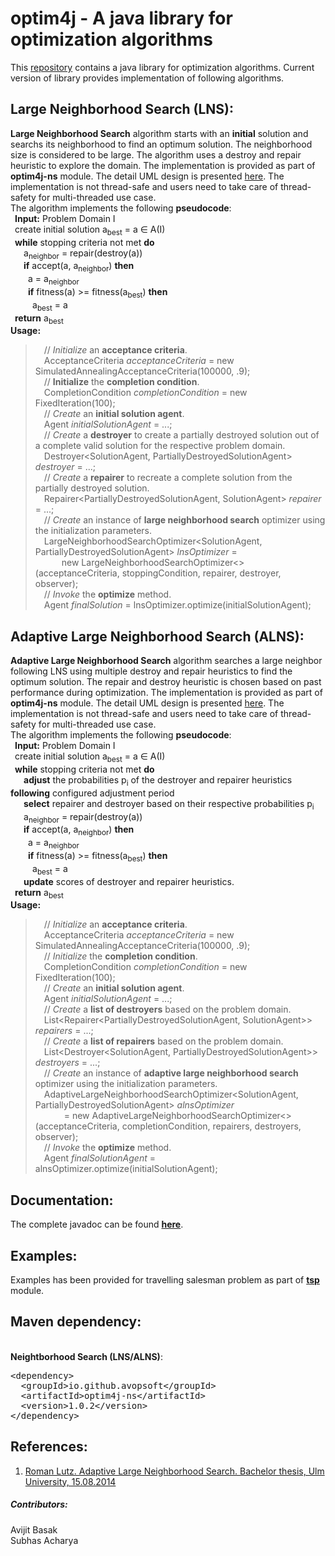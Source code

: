 # optim4j - A java library for optimization algorithms
This [repository](https://github.com/avopsoft/optim4j) contains a java library for optimization algorithms. Current version of library provides implementation of following algorithms.
## Large Neighborhood Search (LNS): 
**Large Neighborhood Search** algorithm starts with an **initial** solution and searchs its neighborhood to find an optimum solution. The neighborhood size is considered to be large. The algorithm uses a destroy and repair heuristic to explore the domain. The implementation is provided as part of **optim4j-ns** module. The detail UML design is presented [here](https://github.com/avopsoft/optim4j/blob/main/design/optim4j-ns/lns.png). The implementation is not thread-safe and users need to take care of thread-safety for multi-threaded use case.
<br/>The algorithm implements the following **pseudocode**:
<br/>&ensp;**Input:** Problem Domain I
<br/>&ensp;create initial solution a<sub>best</sub> = a ∈ A(I)
<br/>&ensp;**while** stopping criteria not met **do**
<br/>&ensp;&ensp;&ensp;a<sub>neighbor</sub> = repair(destroy(a))
<br/>&ensp;&ensp;&ensp;**if** accept(a, a<sub>neighbor</sub>) **then**
<br/>&ensp;&ensp;&ensp;&ensp;a = a<sub>neighbor</sub>
<br/>&ensp;&ensp;&ensp;&ensp;**if** fitness(a) >= fitness(a<sub>best</sub>) **then**
<br/>&ensp;&ensp;&ensp;&ensp;&ensp;a<sub>best</sub> = a
<br/>&ensp;**return** a<sub>best</sub>
<br/>**Usage:**
>&ensp;&ensp;// *Initialize* an **acceptance criteria**.
<br/>&ensp;&ensp;AcceptanceCriteria *acceptanceCriteria* = new SimulatedAnnealingAcceptanceCriteria(100000, .9);
<br/>&ensp;&ensp;// **Initialize** the **completion condition**.
<br/>&ensp;&ensp;CompletionCondition *completionCondition* = new FixedIteration(100);
<br/>&ensp;&ensp;// *Create* an **initial solution agent**.
<br/>&ensp;&ensp;Agent *initialSolutionAgent* = ...;
<br/>&ensp;&ensp;// *Create* a **destroyer** to create a partially destroyed solution out of a complete valid solution for the respective problem domain.
<br/>&ensp;&ensp;Destroyer<SolutionAgent, PartiallyDestroyedSolutionAgent> *destroyer* = ...;
<br/>&ensp;&ensp;// *Create* a **repairer** to recreate a complete solution from the partially destroyed solution.
<br/>&ensp;&ensp;Repairer<PartiallyDestroyedSolutionAgent, SolutionAgent> *repairer* = ...;
<br/>&ensp;&ensp;// *Create* an instance of **large neighborhood search** optimizer using the initialization parameters.
<br/>&ensp;&ensp;LargeNeighborhoodSearchOptimizer<SolutionAgent, PartiallyDestroyedSolutionAgent> *lnsOptimizer* =
<br/>&ensp;&ensp;&ensp;&ensp;&ensp;&ensp;new LargeNeighborhoodSearchOptimizer<>(acceptanceCriteria, stoppingCondition, repairer, destroyer, observer);
<br/>&ensp;&ensp;// *Invoke* the **optimize** method.
<br/>&ensp;&ensp;Agent *finalSolution* = lnsOptimizer.optimize(initialSolutionAgent);


## Adaptive Large Neighborhood Search (ALNS):
**Adaptive Large Neighborhood Search** algorithm searches a large neighbor following LNS using multiple destroy and repair heuristics to find the optimum solution. The repair and destroy heuristic is chosen based on past performance during optimization. The implementation is provided as part of **optim4j-ns** module. The detail UML design is presented [here](https://github.com/avopsoft/optim4j/blob/main/design/optim4j-ns/alns.png). The implementation is not thread-safe and users need to take care of thread-safety for multi-threaded use case.
<br/>The algorithm implements the following **pseudocode**:
<br/>&ensp;**Input:** Problem Domain I
<br/>&ensp;create initial solution a<sub>best</sub> = a ∈ A(I)
<br/>&ensp;**while** stopping criteria not met **do**
<br/>&ensp;&ensp;&ensp;**adjust** the probabilities p<sub>i</sub> of the destroyer and repairer heuristics **following** configured adjustment period
<br/>&ensp;&ensp;&ensp;**select** repairer and destroyer based on their respective probabilities p<sub>i</sub>
<br/>&ensp;&ensp;&ensp;a<sub>neighbor</sub> = repair(destroy(a))
<br/>&ensp;&ensp;&ensp;**if** accept(a, a<sub>neighbor</sub>) **then**
<br/>&ensp;&ensp;&ensp;&ensp;a = a<sub>neighbor</sub>
<br/>&ensp;&ensp;&ensp;&ensp;**if** fitness(a) >= fitness(a<sub>best</sub>) **then**
<br/>&ensp;&ensp;&ensp;&ensp;&ensp;a<sub>best</sub> = a
<br/>&ensp;&ensp;&ensp;**update** scores of destroyer and repairer heuristics.
<br/>&ensp;**return** a<sub>best</sub>
<br/>**Usage:**
>&ensp;&ensp;// *Initialize* an **acceptance criteria**.
<br/>&ensp;&ensp;AcceptanceCriteria *acceptanceCriteria* = new SimulatedAnnealingAcceptanceCriteria(100000, .9);
<br/>&ensp;&ensp;// *Initialize* the **completion condition**.
<br/>&ensp;&ensp;CompletionCondition *completionCondition* = new FixedIteration(100);
<br/>&ensp;&ensp;// *Create* an **initial solution agent**.
<br/>&ensp;&ensp;Agent *initialSolutionAgent* = ...;
<br/>&ensp;&ensp;// *Create* a **list of destroyers** based on the problem domain.
<br/>&ensp;&ensp;List<Repairer<PartiallyDestroyedSolutionAgent, SolutionAgent>> *repairers* = ...;
<br/>&ensp;&ensp;// *Create* a **list of repairers** based on the problem domain.
<br/>&ensp;&ensp;List<Destroyer<SolutionAgent, PartiallyDestroyedSolutionAgent>> *destroyers* = ...;
<br/>&ensp;&ensp;// *Create* an instance of **adaptive large neighborhood search** optimizer using the initialization parameters.
<br/>&ensp;&ensp;AdaptiveLargeNeighborhoodSearchOptimizer<SolutionAgent, PartiallyDestroyedSolutionAgent> *alnsOptimizer*
><br/>&ensp;&ensp;&ensp;&ensp;&ensp;&ensp; = new AdaptiveLargeNeighborhoodSearchOptimizer<>(acceptanceCriteria, completionCondition, repairers, destroyers, observer);
<br/>&ensp;&ensp;// *Invoke* the **optimize** method.
<br/>&ensp;&ensp;Agent *finalSolutionAgent* = alnsOptimizer.optimize(initialSolutionAgent);

## Documentation:
The complete javadoc can be found **[here](https://github.com/avopsoft/optim4j/tree/main/javadoc/optim4j-ns)**.

## Examples:
Examples has been provided for travelling salesman problem as part of **[tsp](https://github.com/avopsoft/optim4j/tree/feature/restructure/sources/examples/tsp)** module.

## Maven dependency:
<br/>**Neightborhood Search (LNS/ALNS)**:
<pre>
&lt;dependency&gt;
  &lt;groupId&gt;io.github.avopsoft&lt;/groupId&gt;
  &lt;artifactId&gt;optim4j-ns&lt;/artifactId&gt;
  &lt;version&gt;1.0.2&lt;/version&gt;
&lt;/dependency&gt;
</pre>

## References:
1) [Roman Lutz. Adaptive Large Neighborhood Search. Bachelor thesis, Ulm University, 15.08.2014](https://d-nb.info/1072464683/34)

##### Contributors:
Avijit Basak
<br/>Subhas Acharya
